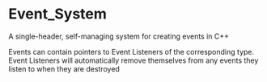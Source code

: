 # Event_System
A single-header, self-managing system for creating events in C++

Events can contain pointers to Event Listeners of the corresponding type.
Event Listeners will automatically remove themselves from any events they listen to when they are destroyed
